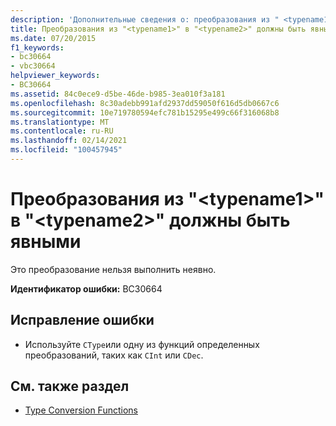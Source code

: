 ```yaml
---
description: 'Дополнительные сведения о: преобразования из " <typename1> " в " <typename2> " должны быть явными'
title: Преобразования из "<typename1>" в "<typename2>" должны быть явными
ms.date: 07/20/2015
f1_keywords:
- bc30664
- vbc30664
helpviewer_keywords:
- BC30664
ms.assetid: 84c0ece9-d5be-46de-b985-3ea010f3a181
ms.openlocfilehash: 8c30adebb991afd2937dd59050f616d5db0667c6
ms.sourcegitcommit: 10e719780594efc781b15295e499c66f316068b8
ms.translationtype: MT
ms.contentlocale: ru-RU
ms.lasthandoff: 02/14/2021
ms.locfileid: "100457945"
---
```

# <a name="conversions-from-typename1-to-typename2-must-be-explicit"></a>Преобразования из "\<typename1>" в "\<typename2>" должны быть явными

Это преобразование нельзя выполнить неявно.  
  
 **Идентификатор ошибки:** BC30664  
  
## <a name="to-correct-this-error"></a>Исправление ошибки  
  
- Используйте `CType`или одну из функций определенных преобразований, таких как `CInt` или `CDec`.  
  
## <a name="see-also"></a>См. также раздел

- [Type Conversion Functions](../language-reference/functions/type-conversion-functions.md)
